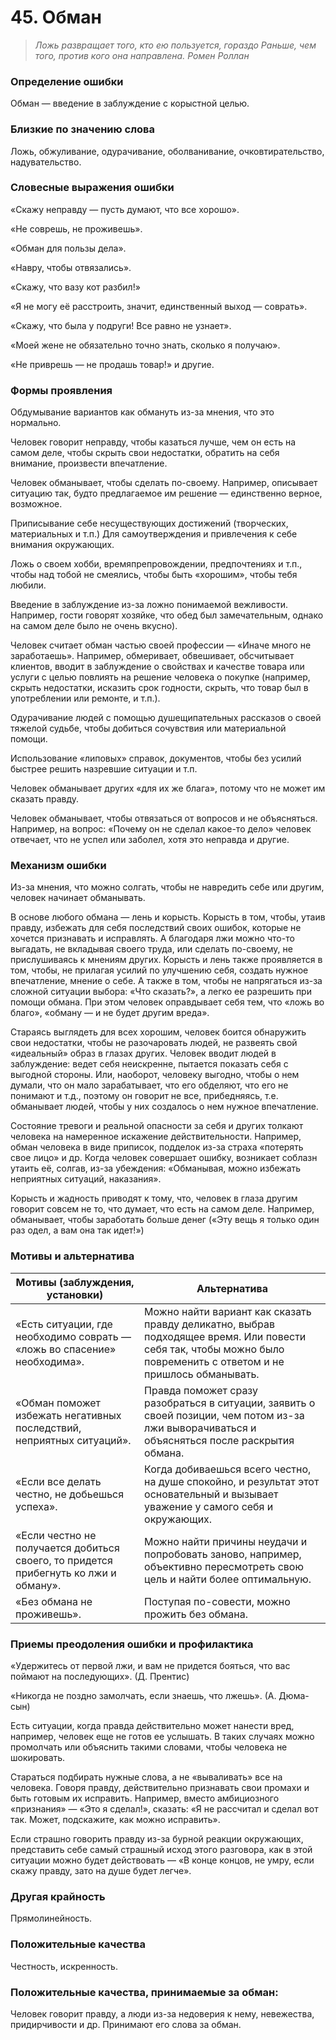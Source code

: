# 45. Обман

>*Ложь развращает того, кто ею пользуется, гораздо
Раньше, чем того, против кого она направлена.
Ромен Роллан*

### Определение ошибки
Обман — введение в заблуждение с корыстной целью.

### Близкие по значению слова
Ложь, обжуливание, одурачивание, оболванивание, очковтирательство, надувательство.

### Словесные выражения ошибки
«Скажу неправду — пусть думают, что все хорошо».

«Не соврешь, не проживешь».

«Обман для пользы дела».

«Навру, чтобы отвязались».

«Скажу, что вазу кот разбил!»

«Я не могу её расстроить, значит, единственный выход — соврать».

«Скажу, что была у подруги! Все равно не узнает».

«Моей жене не обязательно точно знать, сколько я получаю».

«Не приврешь — не продашь товар!» и другие.

  

### Формы проявления

Обдумывание вариантов как обмануть из-за мнения, что это нормально.

Человек говорит неправду, чтобы казаться лучше, чем он есть на самом деле, чтобы скрыть свои недостатки, обратить на себя внимание, произвести впечатление.

Человек обманывает, чтобы сделать по-своему. Например, описывает ситуацию так, будто предлагаемое им решение — единственно верное, возможное.

Приписывание себе несуществующих достижений (творческих, материальных и т.п.) Для самоутверждения и привлечения к себе внимания окружающих.

Ложь о своем хобби, времяпрепровождении, предпочтениях и т.п., чтобы над тобой не смеялись, чтобы быть «хорошим», чтобы тебя любили.

Введение в заблуждение из-за ложно понимаемой вежливости. Например, гости говорят хозяйке, что обед был замечательным, однако на самом деле было не очень вкусно).

Человек считает обман частью своей профессии — «Иначе много не заработаешь». Например, обмеривает, обвешивает, обсчитывает клиентов, вводит в заблуждение о свойствах и качестве товара или услуги с целью повлиять на решение человека о покупке (например, скрыть недостатки, исказить срок годности, скрыть, что товар был в употреблении или ремонте, и т.п.).

Одурачивание людей с помощью душещипательных рассказов о своей тяжелой судьбе, чтобы добиться сочувствия или материальной помощи.

Использование «липовых» справок, документов, чтобы без усилий быстрее решить назревшие ситуации и т.п.

Человек обманывает других «для их же блага», потому что не может им сказать правду.

Человек обманывает, чтобы отвязаться от вопросов и не объясняться. Например, на вопрос: «Почему он не сделал какое-то дело» человек отвечает, что не успел или заболел, хотя это неправда и другие.

  

### Механизм ошибки

Из-за мнения, что можно солгать, чтобы не навредить себе или другим, человек начинает обманывать.

В основе любого обмана — лень и корысть. Корысть в том, чтобы, утаив правду, избежать для себя последствий своих ошибок, которые не хочется признавать и исправлять. А благодаря лжи можно что-то выгадать, не вкладывая своего труда, или сделать по-своему, не прислушиваясь к мнениям других. Корысть и лень также проявляется в том, чтобы, не прилагая усилий по улучшению себя, создать нужное впечатление, мнение о себе. А также в том, чтобы не напрягаться из-за сложной ситуации выбора: «Что сказать?», а легко ее разрешить при помощи обмана. При этом человек оправдывает себя тем, что «ложь во благо», «обману — и не будет другим вреда».

Стараясь выглядеть для всех хорошим, человек боится обнаружить свои недостатки, чтобы не разочаровать людей, не развеять свой «идеальный» образ в глазах других. Человек вводит людей в заблуждение: ведет себя неискренне, пытается показать себя с выгодной стороны. Или, наоборот, человеку выгодно, чтобы о нем думали, что он мало зарабатывает, что его обделяют, что его не понимают и т.д., поэтому он говорит не все, прибедняясь, т.е. обманывает людей, чтобы у них создалось о нем нужное впечатление.

Состояние тревоги и реальной опасности за себя и других толкают человека на намеренное искажение действительности. Например, обман человека в виде приписок, подделок из-за страха «потерять свое лицо» и др. Когда человек совершает ошибку, возникает соблазн утаить её, солгав, из-за убеждения: «Обманывая, можно избежать неприятных ситуаций, наказания».

Корысть и жадность приводят к тому, что, человек в глаза другим говорит совсем не то, что думает, что есть на самом деле. Например, обманывает, чтобы заработать больше денег («Эту вещь я только один раз одел, а вам она так идет!»)

### Мотивы и альтернатива

Мотивы (заблуждения, установки) | Альтернатива
--- | ---
«Есть ситуации, где необходимо соврать — «ложь во спасение» необходима». | Можно найти вариант как сказать правду деликатно, выбрав подходящее время. Или повести себя так, чтобы можно было повременить с ответом и не пришлось обманывать.
«Обман поможет избежать негативных последствий, неприятных ситуаций». | Правда поможет сразу разобраться в ситуации, заявить о своей позиции, чем потом из-за лжи выворачиваться и объясняться после раскрытия обмана.
«Если все делать честно, не добьешься успеха».| Когда добиваешься всего честно, на душе спокойно, и результат этот основательный и вызывает уважение у самого себя и окружающих.
«Если честно не получается добиться своего, то придется прибегнуть ко лжи и обману». | Можно найти причины неудачи и попробовать заново, например, объективно пересмотреть свою цель и найти более оптимальную.
«Без обмана не проживешь». | Поступая по-совести, можно прожить без обмана.

### Приемы преодоления ошибки и профилактика

«Удержитесь от первой лжи, и вам не придется бояться, что вас поймают на последующих». (Д. Прентис)

«Никогда не поздно замолчать, если знаешь, что лжешь». (А. Дюма-сын)

Есть ситуации, когда правда действительно может нанести вред, например, человек еще не готов ее услышать. В таких случаях можно промолчать или объяснить такими словами, чтобы человека не шокировать.

Стараться подбирать нужные слова, а не «вываливать» все на человека. Говоря правду, действительно признавать свои промахи и быть готовым их исправить. Например, вместо амбициозного «признания» — «Это я сделал!», сказать: «Я не рассчитал и сделал вот так. Может, подскажите, как можно исправить».

Если страшно говорить правду из-за бурной реакции окружающих, представить себе самый страшный исход этого разговора, как в этой ситуации можно будет действовать — «В конце концов, не умру, если скажу правду, зато на душе будет легче».

### Другая крайность
Прямолинейность.

### Положительные качества
Честность, искренность.

### Положительные качества, принимаемые за обман:
Человек говорит правду, а люди из-за недоверия к нему, невежества, придирчивости и др. Принимают его слова за обман.
